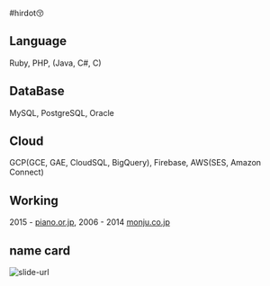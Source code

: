 #hirdot😚

<!--
![](https://github-readme-stats.vercel.app/api?username=hidor&show_icons=true)
![](https://github-readme-stats.vercel.app/api/top-langs/?username=hidor&layout=compact)
![](https://github-readme-stats.vercel.app/api/wakatime?username=hirdot)

These cards are powered by https://github.com/anuraghazra/github-readme-stats
-->

## Language
Ruby, PHP, (Java, C#, C)

## DataBase
MySQL, PostgreSQL, Oracle

## Cloud
GCP(GCE, GAE, CloudSQL, BigQuery), Firebase, AWS(SES, Amazon Connect)

## Working
2015 - [piano.or.jp](https://corporate.piano.or.jp/vision/index.html), 2006 - 2014 [monju.co.jp](https://www.monju.co.jp/)

<!--
**hirdot/hirdot** is a ✨ _special_ ✨ repository because its `README.md` (this file) appears on your GitHub profile.

Here are some ideas to get you started:

- 🔭 I’m currently working on ...
- 🌱 I’m currently learning ...
- 👯 I’m looking to collaborate on ...
- 🤔 I’m looking for help with ...
- 💬 Ask me about ...
- 📫 How to reach me: ...
- 😄 Pronouns: ...
- ⚡ Fun fact: ...
-->

## name card
![slide-url](https://user-images.githubusercontent.com/6929228/103490698-ede58100-4e60-11eb-85a0-4fe7d5ee8b86.png)
